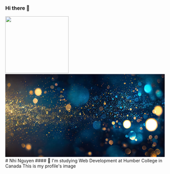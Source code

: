 ### Hi there 👋

<img src="https://media.giphy.com/media/2IudUHdI075HL02Pkk/giphy.gif" width="200" height="180">
<img src="/image/new.jpg">
# Nhi Nguyen
#### 🌱 I'm studying Web Development at Humber College in Canada
This is my profile's image


<!-- ![Nhi's profile image](/image/new.jpg "nhi's background")-->

<!--
**nhinguyen277/nhinguyen277** is a ✨ _special_ ✨ repository because its `README.md` (this file) appears on your GitHub profile.

Here are some ideas to get you started:

- 🔭 I’m currently working on ...
- 🌱 I’m currently learning ...
- 👯 I’m looking to collaborate on ...
- 🤔 I’m looking for help with ...
- 💬 Ask me about ...
- 📫 How to reach me: ...
- 😄 Pronouns: ...
- ⚡ Fun fact: ...
-->
